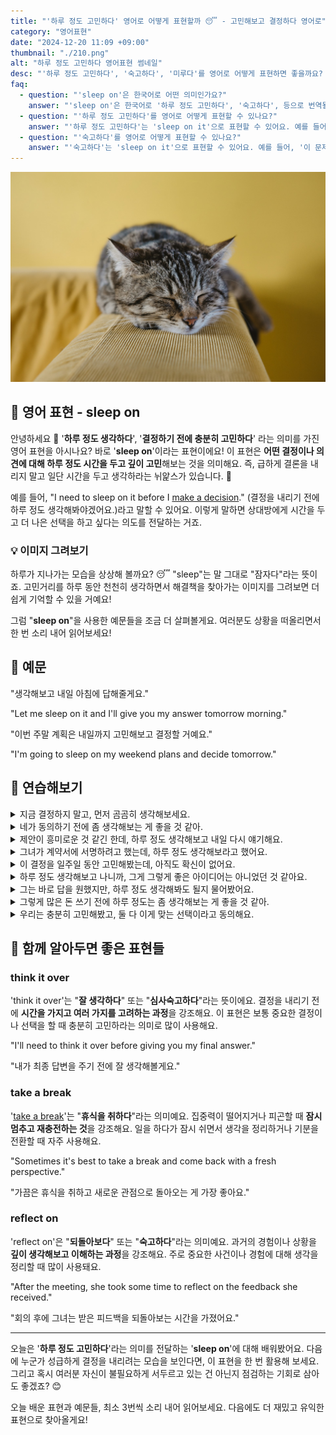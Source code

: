 ```yaml
---
title: "'하루 정도 고민하다' 영어로 어떻게 표현할까 😴 - 고민해보고 결정하다 영어로"
category: "영어표현"
date: "2024-12-20 11:09 +09:00"
thumbnail: "./210.png"
alt: "하루 정도 고민하다 영어표현 썸네일"
desc: "'하루 정도 고민하다', '숙고하다', '미루다'를 영어로 어떻게 표현하면 좋을까요? '그 제안에 대해 하루 정도 생각해 볼게', '이 문제에 대해 숙고해 볼게' 영어로 어떻게 할까요? 다양한 예문을 통해서 연습하고 본인의 표현으로 만들어 보세요."
faq:
  - question: "'sleep on'은 한국어로 어떤 의미인가요?"
    answer: "'sleep on'은 한국어로 '하루 정도 고민하다', '숙고하다', 등으로 번역될 수 있습니다. 어떤 결정을 내리기 전에 시간을 두고 고민하는 상황에서 사용해요."
  - question: "'하루 정도 고민하다'를 영어로 어떻게 표현할 수 있나요?"
    answer: "'하루 정도 고민하다'는 'sleep on it'으로 표현할 수 있어요. 예를 들어, '그 제안에 대해 하루 정도 생각해 볼게'는 'I'll sleep on it before deciding on the offer'로 말할 수 있어요."
  - question: "'숙고하다'를 영어로 어떻게 표현할 수 있나요?"
    answer: "'숙고하다'는 'sleep on it'으로 표현할 수 있어요. 예를 들어, '이 문제에 대해 숙고해 볼게'는 'I'll sleep on it regarding this issue'로 말할 수 있어요."
---
```


![엎드려서 자고 있는 아기 고양이](./210-1.jpg)

## 🌟 영어 표현 - sleep on

안녕하세요 👋 '**하루 정도 생각하다**', '**결정하기 전에 충분히 고민하다**' 라는 의미를 가진 영어 표현을 아시나요? 바로 '**sleep on**'이라는 표현이에요! 이 표현은 **어떤 결정이나 의견에 대해 하루 정도 시간을 두고 깊이 고민**해보는 것을 의미해요. 즉, 급하게 결론을 내리지 말고 일단 시간을 두고 생각하라는 뉘앑스가 있습니다. 🌙

예를 들어, "I need to sleep on it before I [make a decision](/blog/vocab-1/010.make-a-decision/)." (결정을 내리기 전에 하루 정도 생각해봐야겠어요.)라고 말할 수 있어요. 이렇게 말하면 상대방에게 시간을 두고 더 나은 선택을 하고 싶다는 의도를 전달하는 거죠.

<ins class="adsbygoogle"
     style="display:block"
     data-ad-client="ca-pub-1465612013356152"
     data-ad-slot="2106896038"
     data-ad-format="auto"
     data-full-width-responsive="true"></ins>

<script>
     (adsbygoogle = window.adsbygoogle || []).push({});
</script>

### 💡 이미지 그려보기

하루가 지나가는 모습을 상상해 볼까요? 😴 "sleep"는 말 그대로 "잠자다"라는 뜻이죠. 고민거리를 하루 동안 천천히 생각하면서 해결책을 찾아가는 이미지를 그려보면 더 쉽게 기억할 수 있을 거예요!

그럼 "**sleep on**"을 사용한 예문들을 조금 더 살펴볼게요. 여러분도 상황을 떠올리면서 한 번 소리 내어 읽어보세요!

## 📖 예문

"생각해보고 내일 아침에 답해줄게요."

"Let me sleep on it and I'll give you my answer tomorrow morning."

"이번 주말 계획은 내일까지 고민해보고 결정할 거예요."

"I'm going to sleep on my weekend plans and decide tomorrow."

## 💬 연습해보기

<details>
<summary>지금 결정하지 말고, 먼저 곰곰히 생각해보세요.</summary>
<span>Don't <a href="/blog/vocab-1/010.make-a-decision/">make a decision</a> now - sleep on it first.</span>
</details>

<details>
<summary>네가 동의하기 전에 좀 생각해보는 게 좋을 것 같아.</summary>
<span>You should probably sleep on it before saying yes.</span>
</details>

<details>
<summary>제안이 흥미로운 것 같긴 한데, 하루 정도 생각해보고 내일 다시 얘기해요.</summary>
<span>The proposal sounds interesting, but let's sleep on it and discuss it tomorrow.</span>
</details>

<details>
<summary>그녀가 계약서에 서명하려고 했는데, 하루 정도 생각해보라고 했어요.</summary>
<span>She was about to sign the contract, but I told her to sleep on it first.</span>
</details>

<details>
<summary>이 결정을 일주일 동안 고민해봤는데, 아직도 확신이 없어요.</summary>
<span>I've been sleeping on this decision for a week now, and I'm still not sure.</span>
</details>

<details>
<summary>하루 정도 생각해보고 나니까, 그게 그렇게 좋은 아이디어는 아니었던 것 같아요.</summary>
<span>After sleeping on it, I <a href="/blog/in-english/071.binge-watch/">realized</a> it wasn't such a good idea after all.</span>
</details>

<details>
<summary>그는 바로 답을 원했지만, 하루 정도 생각해봐도 될지 물어봤어요.</summary>
<span>He wanted an answer right away, but I asked if I could sleep on it.</span>
</details>

<details>
<summary>그렇게 많은 돈 쓰기 전에 하루 정도는 좀 생각해보는 게 좋을 것 같아.</summary>
<span>Sleep on it before spending that much money.</span>
</details>

<details>
<summary>우리는 충분히 고민해봤고, 둘 다 이게 맞는 선택이라고 동의해요.</summary>
<span>We've slept on it, and we both agree it's the right move.</span>
</details>

## 🤝 함께 알아두면 좋은 표현들

### think it over

'think it over'는 "**잘 생각하다**" 또는 "**심사숙고하다**"라는 뜻이에요. 결정을 내리기 전에 **시간을 가지고 여러 가지를 고려하는 과정**을 강조해요. 이 표현은 보통 중요한 결정이나 선택을 할 때 충분히 고민하라는 의미로 많이 사용해요.

"I'll need to think it over before giving you my final answer."

"내가 최종 답변을 주기 전에 잘 생각해볼게요."

### take a break

'[take a break](/blog/in-english/202.take-a-break/)'는 "**휴식을 취하다**"라는 의미예요. 집중력이 떨어지거나 피곤할 때 **잠시 멈추고 재충전하는 것**을 강조해요. 일을 하다가 잠시 쉬면서 생각을 정리하거나 기분을 전환할 때 자주 사용해요.

"Sometimes it's best to take a break and come back with a fresh perspective."

"가끔은 휴식을 취하고 새로운 관점으로 돌아오는 게 가장 좋아요."

### reflect on

'reflect on'은 "**되돌아보다**" 또는 "**숙고하다**"라는 의미예요. 과거의 경험이나 상황을 **깊이 생각해보고 이해하는 과정**을 강조해요. 주로 중요한 사건이나 경험에 대해 생각을 정리할 때 많이 사용돼요.

"After the meeting, she took some time to reflect on the feedback she received."

"회의 후에 그녀는 받은 피드백을 되돌아보는 시간을 가졌어요."

---

오늘은 '**하루 정도 고민하다**'라는 의미를 전달하는 '**sleep on**'에 대해 배워봤어요. 다음에 누군가 성급하게 결정을 내리려는 모습을 보인다면, 이 표현을 한 번 활용해 보세요. 그리고 혹시 여러분 자신이 불필요하게 서두르고 있는 건 아닌지 점검하는 기회로 삼아도 좋겠죠? 😊

오늘 배운 표현과 예문들, 최소 3번씩 소리 내어 읽어보세요. 다음에도 더 재밌고 유익한 표현으로 찾아올게요!
